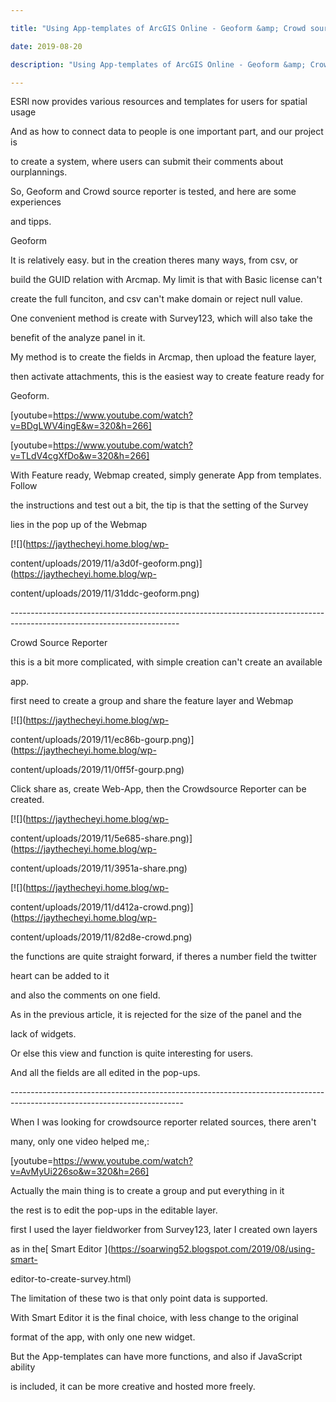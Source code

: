```yaml
---

title: "Using App-templates of ArcGIS Online - Geoform &amp; Crowd source Reporter"

date: 2019-08-20

description: "Using App-templates of ArcGIS Online - Geoform &amp; Crowd source Reporter"

---
```




ESRI now provides various resources and templates for users for spatial usage



  



And as how to connect data to people is one important part, and our project is

to create a system, where users can submit their comments about ourplannings.



  



So, Geoform and Crowd source reporter is tested, and here are some experiences

and tipps.



  



Geoform



  



It is relatively easy. but in the creation theres many ways, from csv, or

build the GUID relation with Arcmap. My limit is that with Basic license can't

create the full funciton, and csv can't make domain or reject null value.



  



  



One convenient method is create with Survey123, which will also take the

benefit of the analyze panel in it.



  



My method is to create the fields in Arcmap, then upload the feature layer,

then activate attachments, this is the easiest way to create feature ready for

Geoform.



  



  



[youtube=https://www.youtube.com/watch?v=BDgLWV4ingE&w=320&h=266]



[youtube=https://www.youtube.com/watch?v=TLdV4cgXfDo&w=320&h=266]



With Feature ready, Webmap created, simply generate App from templates. Follow

the instructions and test out a bit, the tip is that the setting of the Survey

lies in the pop up of the Webmap



[![](https://jaythecheyi.home.blog/wp-

content/uploads/2019/11/a3d0f-geoform.png)](https://jaythecheyi.home.blog/wp-

content/uploads/2019/11/31ddc-geoform.png)



  



  



\------------------------------------------------------------------------------------------------------------------------



Crowd Source Reporter



  



this is a bit more complicated, with simple creation can't create an available

app.



  



first need to create a group and share the feature layer and Webmap



[![](https://jaythecheyi.home.blog/wp-

content/uploads/2019/11/ec86b-gourp.png)](https://jaythecheyi.home.blog/wp-

content/uploads/2019/11/0ff5f-gourp.png)



  



Click share as, create Web-App, then the Crowdsource Reporter can be created.



[![](https://jaythecheyi.home.blog/wp-

content/uploads/2019/11/5e685-share.png)](https://jaythecheyi.home.blog/wp-

content/uploads/2019/11/3951a-share.png)



  



[![](https://jaythecheyi.home.blog/wp-

content/uploads/2019/11/d412a-crowd.png)](https://jaythecheyi.home.blog/wp-

content/uploads/2019/11/82d8e-crowd.png)



  



the functions are quite straight forward, if theres a number field the twitter

heart can be added to it



and also the comments on one field.



  



As in the previous article, it is rejected for the size of the panel and the

lack of widgets.



Or else this view and function is quite interesting for users.



  



And all the fields are all edited in the pop-ups.



\-------------------------------------------------------------------------------------------------------------------------



  



When I was looking for crowdsource reporter related sources, there aren't

many, only one video helped me,:



[youtube=https://www.youtube.com/watch?v=AvMyUi226so&w=320&h=266]



Actually the main thing is to create a group and put everything in it



  



the rest is to edit the pop-ups in the editable layer.



  



first I used the layer fieldworker from Survey123, later I created own layers

as in the[ Smart Editor ](https://soarwing52.blogspot.com/2019/08/using-smart-

editor-to-create-survey.html)



  



The limitation of these two is that only point data is supported.



  



With Smart Editor it is the final choice, with less change to the original

format of the app, with only one new widget.



  



But the App-templates can have more functions, and also if JavaScript ability

is included, it can be more creative and hosted more freely.



  



